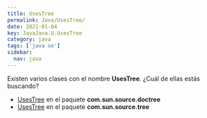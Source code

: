 ```yaml
---
title: UsesTree
permalink: Java/UsesTree/
date: 2021-01-04
key: JavaJava.U.UsesTree
category: java
tags: ['java se']
sidebar: 
  nav: java
---
```


Existen varios clases con el nombre **UsesTree**. ¿Cuál de ellas estás buscando?
<ul>
<li><a href="/Java/UsesTree-com-sun-source-doctree/">UsesTree</a> en el paquete <strong>com.sun.source.doctree</strong></li>
<li><a href="/Java/UsesTree-com-sun-source-tree/">UsesTree</a> en el paquete <strong>com.sun.source.tree</strong></li>
<ul>
